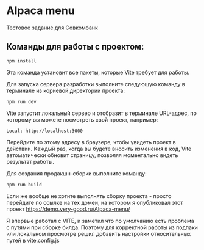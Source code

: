 # Alpaca menu

 Тестовое задание для Совкомбанк


 ## Команды для работы с проектом:

    npm install

Эта команда установит все пакеты, которые Vite требует для работы.

Для запуска сервера разработки выполните следующую команду в терминале из корневой директории проекта:

    npm run dev


Vite запустит локальный сервер и отобразит в терминале URL-адрес, по которому вы можете посмотреть свой проект, например:

    Local: http://localhost:3000

Перейдите по этому адресу в браузере, чтобы увидеть проект в действии. Каждый раз, когда вы будете вносить изменения в код, Vite автоматически обновит страницу, позволяя моментально видеть результат работы.

Для создания продакшн-сборки выполните команду:

    npm run build

Если же вообще не хотите выполнять сборку проекта - просто перейдите по ссылке на тех домен, на котором я опубликовал этот проект https://demo.very-good.ru/Alpaca-menu/

Я впервые работал с VITE, и заметил что по умолчанию есть проблема с путями при сборке билда. Поэтому для корректной работы из подпаки или локальном просмотре решил добавить настройки относительных путей в vite.config.js
